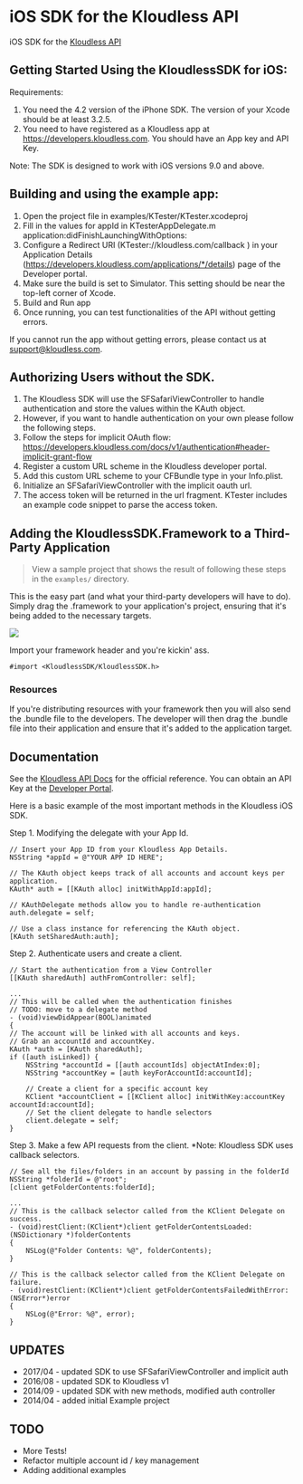 iOS SDK for the Kloudless API
=====================================

iOS SDK for the [Kloudless API](https://developers.kloudless.com)

## Getting Started Using the KloudlessSDK for iOS:

Requirements:

1. You need the 4.2 version of the iPhone SDK. The version of your Xcode should
   be at least 3.2.5.
2. You need to have registered as a Kloudless app at
   https://developers.kloudless.com. You should have an App key and API Key.

Note: The SDK is designed to work with iOS versions 9.0 and above.


## Building and using the example app:
1. Open the project file in examples/KTester/KTester.xcodeproj
2. Fill in the values for appId in
   KTesterAppDelegate.m application:didFinishLaunchingWithOptions:
3. Configure a Redirect URI (KTester://kloudless.com/callback
) in your Application Details (https://developers.kloudless.com/applications/*/details) 
page of the Developer portal.
4. Make sure the build is set to Simulator. This setting should be near
   the top-left corner of Xcode.
5. Build and Run app
6. Once running, you can test functionalities of the API without getting errors.

If you cannot run the app without getting errors, please contact us at
support@kloudless.com.


## Authorizing Users without the SDK.
1. The Kloudless SDK will use the SFSafariViewController to handle 
   authentication and store the values within the KAuth object.
2. However, if you want to handle authentication on your own please follow
   the following steps.
3. Follow the steps for implicit OAuth flow: https://developers.kloudless.com/docs/v1/authentication#header-implicit-grant-flow
4. Register a custom URL scheme in the Kloudless developer portal.
5. Add this custom URL scheme to your CFBundle type in your Info.plist.
6. Initialize an SFSafariViewController with the implicit oauth url.
7. The access token will be returned in the url fragment. KTester includes an
   example code snippet to parse the access token.


## Adding the KloudlessSDK.Framework to a Third-Party Application

> View a sample project that shows the result of following these steps in the `examples/`
> directory.

This is the easy part (and what your third-party developers will have to do). Simply drag the
.framework to your application's project, ensuring that it's being added to the necessary targets.

![](https://github.com/jverkoey/iOS-Framework/raw/master/gfx/thirdparty.png)

Import your framework header and you're kickin' ass.

```obj-c
#import <KloudlessSDK/KloudlessSDK.h>
```

### Resources

If you're distributing resources with your framework then you will also send the .bundle file to the
developers. The developer will then drag the .bundle file into their application and ensure that
it's added to the application target.

## Documentation

See the [Kloudless API Docs](https://developers.kloudless.com/docs) for the official reference.
You can obtain an API Key at the [Developer Portal](https://developers.kloudless.com).

Here is a basic example of the most important methods in the Kloudless iOS SDK.

Step 1. Modifying the delegate with your App Id.
```obj-c
// Insert your App ID from your Kloudless App Details.
NSString *appId = @"YOUR APP ID HERE";

// The KAuth object keeps track of all accounts and account keys per application.
KAuth* auth = [[KAuth alloc] initWithAppId:appId];

// KAuthDelegate methods allow you to handle re-authentication
auth.delegate = self;

// Use a class instance for referencing the KAuth object.
[KAuth setSharedAuth:auth];
```

Step 2. Authenticate users and create a client.
```obj-c
// Start the authentication from a View Controller
[[KAuth sharedAuth] authFromController: self];

...
// This will be called when the authentication finishes
// TODO: move to a delegate method
- (void)viewDidAppear(BOOL)animated
{
// The account will be linked with all accounts and keys.
// Grab an accountId and accountKey.
KAuth *auth = [KAuth sharedAuth];
if ([auth isLinked]) {
    NSString *accountId = [[auth accountIds] objectAtIndex:0];
    NSString *accountKey = [auth keyForAccountId:accountId];

    // Create a client for a specific account key
    KClient *accountClient = [[KClient alloc] initWithKey:accountKey accountId:accountId];
    // Set the client delegate to handle selectors
    client.delegate = self;
}
```

Step 3. Make a few API requests from the client. *Note: Kloudless SDK uses callback selectors.
```obj-c
// See all the files/folders in an account by passing in the folderId
NSString *folderId = @"root";
[client getFolderContents:folderId];

...
// This is the callback selector called from the KClient Delegate on success.
- (void)restClient:(KClient*)client getFolderContentsLoaded:(NSDictionary *)folderContents
{
    NSLog(@"Folder Contents: %@", folderContents);
}

// This is the callback selector called from the KClient Delegate on failure.
- (void)restClient:(KClient*)client getFolderContentsFailedWithError:(NSError*)error
{
    NSLog(@"Error: %@", error);
}
```

## UPDATES
* 2017/04 - updated SDK to use SFSafariViewController and implicit auth
* 2016/08 - updated SDK to Kloudless v1
* 2014/09 - updated SDK with new methods, modified auth controller
* 2014/04 - added initial Example project

## TODO

* More Tests!
* Refactor multiple account id / key management
* Adding additional examples
